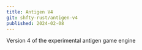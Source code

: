 ```yaml
---
title: Antigen V4
git: shfty-rust/antigen-v4
published: 2024-02-08
---
```


Version 4 of the experimental antigen game engine


